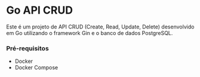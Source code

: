 # Go API CRUD

Este é um projeto de API CRUD (Create, Read, Update, Delete) desenvolvido em Go utilizando o framework Gin e o banco de dados PostgreSQL.

### Pré-requisitos

- Docker
- Docker Compose

